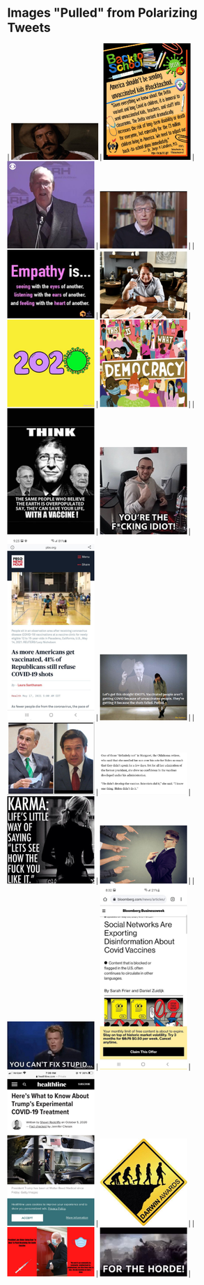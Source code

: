 # Images "Pulled" from Polarizing Tweets

| <img src="1.jpg" width=200> | <img src="2.jpg" width=200> | <img src="3.jpg" width=200> | <img src="4.jpg" width=200> |
| <img src="5.jpg" width=200> | <img src="6.jpg" width=200> | <img src="7.jpg" width=200> | <img src="8.jpg" width=200> |
| <img src="9.jpg" width=200> | <img src="10.jpg" width=200> | <img src="11.jpg" width=200> | <img src="12.jpg" width=200> |
| <img src="13.jpg" width=200> | <img src="14.jpg" width=200> | <img src="15.jpg" width=200> | <img src="16.jpg" width=200> |
| <img src="17.jpg" width=200> | <img src="18.jpg" width=200> | <img src="19.jpg" width=200> | <img src="20.jpg" width=200> |
| <img src="21.jpg" width=200> | <img src="22.jpg" width=200> |






















